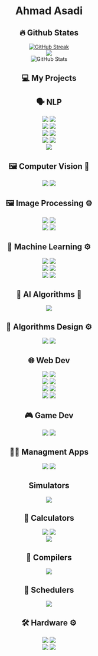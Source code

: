 <h1 align=center> Ahmad Asadi </h1>

<h2 align=center> 🔥 Github States </h2>
<div align=center>
    <a href="https://git.io/streak-stats" style="margin: auto;"><img src="https://streak-stats.demolab.com?user=AsadiAhmad&theme=dark" alt="GitHub Streak" /></a>
    <br>
    <img src="https://github-readme-stats.vercel.app/api/top-langs/?username=AsadiAhmad&theme=dark&layout=compact"/>
    <br>
    <img src="https://github-readme-stats.vercel.app/api?username=AsadiAhmad&theme=calm_pink&show_icons=true" alt="GitHub Stats" />
</div>


<h2 align=center> 💻 My Projects </h2>
<h2 align=center> 🗣️ NLP</h2>
<div display=flex align=center>
    <a href="https://github.com/AsadiAhmad/Sentiment-Analysis"><img src="https://github-readme-stats.vercel.app/api/pin/?username=AsadiAhmad&repo=Sentiment-Analysis&theme=gruvbox_light"/></a>
    <a href="https://github.com/AsadiAhmad/Detect-Duplicated-Questions"><img src="https://github-readme-stats.vercel.app/api/pin/?username=AsadiAhmad&repo=Detect-Duplicated-Questions&theme=gruvbox_light" margin: 0 10px;/></a>
</div>
<div display=flex align=center>
    <a href="https://github.com/AsadiAhmad/Naive-Base-Classifier"><img src="https://github-readme-stats.vercel.app/api/pin/?username=AsadiAhmad&repo=Naive-Base-Classifier&theme=gruvbox_light"/></a>
    <a href="https://github.com/AsadiAhmad/Word-Embedding"><img src="https://github-readme-stats.vercel.app/api/pin/?username=AsadiAhmad&repo=Word-Embedding&theme=gruvbox_light"/></a>
</div>
<div display=flex align=center>
    <a href="https://github.com/AsadiAhmad/Ngram-Spark-Wikipedia"><img src="https://github-readme-stats.vercel.app/api/pin/?username=AsadiAhmad&repo=Ngram-Spark-Wikipedia&theme=gruvbox_light"/></a>
    <a href="https://github.com/AsadiAhmad/Word-Counter-Spark"><img src="https://github-readme-stats.vercel.app/api/pin/?username=AsadiAhmad&repo=Word-Counter-Spark&theme=gruvbox_light"/></a>
</div>
<div display=flex align=center>
    <a href="https://github.com/AsadiAhmad/Edit-Distance-Spark"><img src="https://github-readme-stats.vercel.app/api/pin/?username=AsadiAhmad&repo=Edit-Distance-Spark&theme=gruvbox_light"/></a>
    <a href="https://github.com/AsadiAhmad/Dictionary-Spark"><img src="https://github-readme-stats.vercel.app/api/pin/?username=AsadiAhmad&repo=Dictionary-Spark&theme=gruvbox_light"/></a>
</div>
<div display=flex align=center>
    <a href="https://github.com/AsadiAhmad/Word-Embeding-CNN"><img src="https://github-readme-stats.vercel.app/api/pin/?username=AsadiAhmad&repo=Word-Embeding-CNN&theme=gruvbox_light"/></a>
</div>


<h2 align=center> 🖼 Computer Vision 🤖</h2>
<div display=flex align=center>
    <a href="https://github.com/AsadiAhmad/Traffic-sign-detection-using-yolo"><img src="https://github-readme-stats.vercel.app/api/pin/?username=AsadiAhmad&repo=Traffic-sign-detection-using-yolo&theme=tokyonight" margin: 0 10px;/></a>
    <a href="https://github.com/AsadiAhmad/Car-Detection"><img src="https://github-readme-stats.vercel.app/api/pin/?username=AsadiAhmad&repo=Car-Detection&theme=tokyonight" margin: 0 10px;/></a>
</div>


<h2 align=center> 🖼 Image Processing ⚙️</h2>
<div display=flex align=center>
    <a href="https://github.com/AsadiAhmad/Steganography"><img src="https://github-readme-stats.vercel.app/api/pin/?username=AsadiAhmad&repo=Steganography&theme=vue-dark" margin: 0 10px;/></a>
    <a href="https://github.com/AsadiAhmad/OpenCV-Intro"><img src="https://github-readme-stats.vercel.app/api/pin/?username=AsadiAhmad&repo=OpenCV-Intro&theme=vue-dark" margin: 0 10px;/></a>
</div>
<div display=flex align=center>
    <a href="https://github.com/AsadiAhmad/Custom-Camera"><img src="https://github-readme-stats.vercel.app/api/pin/?username=AsadiAhmad&repo=Custom-Camera&theme=vue-dark" margin: 0 10px;/></a>
    <a href="https://github.com/AsadiAhmad/Image-Enhancement"><img src="https://github-readme-stats.vercel.app/api/pin/?username=AsadiAhmad&repo=Image-Enhancement&theme=vue-dark" margin: 0 10px;/></a>
</div>


<h2 align=center> 🤖 Machine Learning ⚙️</h2>
<div display=flex align=center>
    <a href="https://github.com/AsadiAhmad/Image-Classification-LDA-and-PCA"><img src="https://github-readme-stats.vercel.app/api/pin/?username=AsadiAhmad&repo=Image-Classification-LDA-and-PCA&theme=solarized-light" margin: 0 10px;/></a>
    <a href="https://github.com/AsadiAhmad/Perceptron-From-Scratch"><img src="https://github-readme-stats.vercel.app/api/pin/?username=AsadiAhmad&repo=Perceptron-From-Scratch&theme=solarized-light" margin: 0 10px;/></a>
</div>
<div display=flex align=center>
    <a href="https://github.com/AsadiAhmad/Loan-Prediction-SVM"><img src="https://github-readme-stats.vercel.app/api/pin/?username=AsadiAhmad&repo=Loan-Prediction-SVM&theme=solarized-light" margin: 0 10px;/></a>
    <a href="https://github.com/AsadiAhmad/Partition-Based-Clustering"><img src="https://github-readme-stats.vercel.app/api/pin/?username=AsadiAhmad&repo=Partition-Based-Clustering&theme=solarized-light" margin: 0 10px;/></a>
</div>
<div display=flex align=center>
    <a href="https://github.com/AsadiAhmad/LDA"><img src="https://github-readme-stats.vercel.app/api/pin/?username=AsadiAhmad&repo=LDA&theme=solarized-light" margin: 0 10px;/></a>
    <a href="https://github.com/AsadiAhmad/PCA"><img src="https://github-readme-stats.vercel.app/api/pin/?username=AsadiAhmad&repo=PCA&theme=solarized-light" margin: 0 10px;/></a>
</div>


<h2 align=center> 🧮 AI Algorithms 🤖 </h2>
<div display=flex align=center>
    <a href="https://github.com/AsadiAhmad/Sudoku-Solver"><img src="https://github-readme-stats.vercel.app/api/pin/?username=AsadiAhmad&repo=Sudoku-Solver&theme=solarized-dark" margin: 0 10px;/></a>
</div>

<h2 align=center> 🧮 Algorithms Design ⚙️ </h2>
<div display=flex align=center>
    <a href="https://github.com/AsadiAhmad/Square-root-DC"><img src="https://github-readme-stats.vercel.app/api/pin/?username=AsadiAhmad&repo=Square-root-DC&theme=gruvbox" margin: 0 10px;/></a>
    <a href="https://github.com/AsadiAhmad/Max-Independent-Set"><img src="https://github-readme-stats.vercel.app/api/pin/?username=AsadiAhmad&repo=Max-Independent-Set&theme=solarized-dark" margin: 0 10px;/></a>
</div>


<h2 align=center> 🌐 Web Dev</h2>
<div display=flex align=center>
    <a href="https://github.com/AsadiAhmad/Online-Shop"><img src="https://github-readme-stats.vercel.app/api/pin/?username=AsadiAhmad&repo=Online-Shop&theme=merko" margin: 0 10px;/></a>
    <a href="https://github.com/AsadiAhmad/Notico"><img src="https://github-readme-stats.vercel.app/api/pin/?username=AsadiAhmad&repo=Notico&theme=merko" margin: 0 10px;/></a>
</div>
<div display=flex align=center>
    <a href="https://github.com/AsadiAhmad/Simple-Signup-Nodejs"><img src="https://github-readme-stats.vercel.app/api/pin/?username=AsadiAhmad&repo=Simple-Signup-Nodejs&theme=merko" margin: 0 10px;/></a>
    <a href="https://github.com/AsadiAhmad/Kong-API-Gateway"><img src="https://github-readme-stats.vercel.app/api/pin/?username=AsadiAhmad&repo=Kong-API-Gateway&theme=vue" margin: 0 10px;/></a>
</div>
<div display=flex align=center>
    <a href="https://github.com/AsadiAhmad/znucomputerV2"><img src="https://github-readme-stats.vercel.app/api/pin/?username=AsadiAhmad&repo=znucomputerV2&theme=cobalt" margin: 0 10px;/></a>
    <a href="https://github.com/AsadiAhmad/znucomputerV1"><img src="https://github-readme-stats.vercel.app/api/pin/?username=AsadiAhmad&repo=znucomputerV1&theme=slateorange" margin: 0 10px;/></a>
</div>
<div display=flex align=center>
    <a href="https://github.com/AsadiAhmad/Blur-Effect"><img src="https://github-readme-stats.vercel.app/api/pin/?username=AsadiAhmad&repo=Blur-Effect&theme=dracula" margin: 0 10px;/></a>
    <a href="https://github.com/AsadiAhmad/Dark-Them-Button"><img src="https://github-readme-stats.vercel.app/api/pin/?username=AsadiAhmad&repo=Dark-Them-Button&theme=dracula" margin: 0 10px;/></a>
</div>

<h2 align=center> 🎮 Game Dev</h2>
<div display=flex align=center>
    <a href="https://github.com/AsadiAhmad/PlantsVSZombies"><img src="https://github-readme-stats.vercel.app/api/pin/?username=AsadiAhmad&repo=PlantsVSZombies&theme=dracula" margin: 0 10px;/></a>
    <a href="https://github.com/AsadiAhmad/Atari-Game"><img src="https://github-readme-stats.vercel.app/api/pin/?username=AsadiAhmad&repo=Atari-Game&theme=dracula" margin: 0 10px;/></a>
</div>


<h2 align=center> 👨‍💼 Managment Apps</h2>
<div display=flex align=center>
    <a href="https://github.com/AsadiAhmad/Hospital-Managment"><img src="https://github-readme-stats.vercel.app/api/pin/?username=AsadiAhmad&repo=Hospital-Managment&theme=gruvbox" margin: 0 10px;/></a>
    <a href="https://github.com/AsadiAhmad/Crime-Management"><img src="https://github-readme-stats.vercel.app/api/pin/?username=AsadiAhmad&repo=Crime-Management&theme=noctis_minimus" margin: 0 10px;/></a>
</div>


<h2 align=center>Simulators</h2>
<div display=flex align=center>
    <a href="https://github.com/AsadiAhmad/Windows10Simulator"><img src="https://github-readme-stats.vercel.app/api/pin/?username=AsadiAhmad&repo=Windows10Simulator&theme=gruvbox" margin: 0 10px;/></a>
</div>
<h2 align=center> 🧮 Calculators </h2>
<div display=flex align=center>
    <a href="https://github.com/AsadiAhmad/Truth-table"><img src="https://github-readme-stats.vercel.app/api/pin/?username=AsadiAhmad&repo=Truth-table&theme=gruvbox" margin: 0 10px;/></a>
    <a href="https://github.com/AsadiAhmad/Derivation-Calculator"><img src="https://github-readme-stats.vercel.app/api/pin/?username=AsadiAhmad&repo=Derivation-Calculator&theme=city_lights" margin: 0 10px;/></a>
</div>
<div display=flex align=center>
    <a href="https://github.com/AsadiAhmad/Word-Counter"><img src="https://github-readme-stats.vercel.app/api/pin/?username=AsadiAhmad&repo=Word-Counter&theme=ocean_dark" margin: 0 10px;/></a>
</div>


<h2 align=center> 📜 Compilers</h2>
<div display=flex align=center>
    <a href="https://github.com/AsadiAhmad/Compiler-Design"><img src="https://github-readme-stats.vercel.app/api/pin/?username=AsadiAhmad&repo=Compiler-Design&theme=blueberry" margin: 0 10px;/></a>
</div>


<h2 align=center> 📅 Schedulers</h2>
<div display=flex align=center>
    <a href="https://github.com/AsadiAhmad/CPU-Scheduling"><img src="https://github-readme-stats.vercel.app/api/pin/?username=AsadiAhmad&repo=CPU-Scheduling&theme=blueberry" margin: 0 10px;/></a>
</div>


<h2 align=center> 🛠️ Hardware ⚙️ </h2>
<div display=flex align=center>
    <a href="https://github.com/AsadiAhmad/CPU"><img src="https://github-readme-stats.vercel.app/api/pin/?username=AsadiAhmad&repo=CPU&theme=flag-india" margin: 0 10px;/></a>
    <a href="https://github.com/AsadiAhmad/ALU-8Bit"><img src="https://github-readme-stats.vercel.app/api/pin/?username=AsadiAhmad&repo=ALU-8Bit&theme=flag-india" margin: 0 10px;/></a>
</div>
<div display=flex align=center>
    <a href="https://github.com/AsadiAhmad/Micro-Processor-Calculator"><img src="https://github-readme-stats.vercel.app/api/pin/?username=AsadiAhmad&repo=Micro-Processor-Calculator&theme=flag-india" margin: 0 10px;/></a>
    <a href="https://github.com/AsadiAhmad/Switch-Matrix"><img src="https://github-readme-stats.vercel.app/api/pin/?username=AsadiAhmad&repo=Switch-Matrix&theme=flag-india" margin: 0 10px;/></a>
</div>

